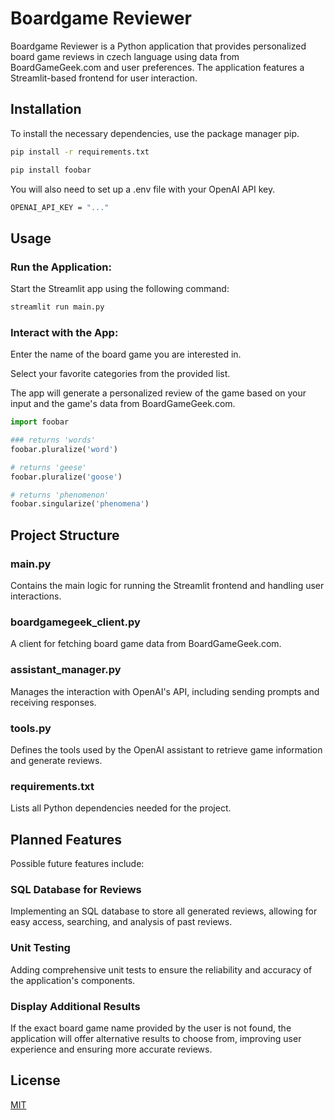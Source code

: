 # Boardgame Reviewer

Boardgame Reviewer is a Python application that provides personalized board game reviews in czech language using data from BoardGameGeek.com and user preferences. The application features a Streamlit-based frontend for user interaction.

## Installation

To install the necessary dependencies, use the package manager pip.

```bash
pip install -r requirements.txt

pip install foobar
```

You will also need to set up a .env file with your OpenAI API key.

```bash
OPENAI_API_KEY = "..."
```

## Usage

### Run the Application:

Start the Streamlit app using the following command:

```bash
streamlit run main.py
```

### Interact with the App:

Enter the name of the board game you are interested in.

Select your favorite categories from the provided list.

The app will generate a personalized review of the game based on your input and the game's data from BoardGameGeek.com.


```python
import foobar

### returns 'words'
foobar.pluralize('word')

# returns 'geese'
foobar.pluralize('goose')

# returns 'phenomenon'
foobar.singularize('phenomena')
```

## Project Structure

### main.py
Contains the main logic for running the Streamlit frontend and handling user interactions.

### boardgamegeek_client.py
A client for fetching board game data from BoardGameGeek.com.

### assistant_manager.py
Manages the interaction with OpenAI's API, including sending prompts and receiving responses.

### tools.py
Defines the tools used by the OpenAI assistant to retrieve game information and generate reviews.

### requirements.txt
Lists all Python dependencies needed for the project.

## Planned Features

Possible future features include:

### SQL Database for Reviews
Implementing an SQL database to store all generated reviews, allowing for easy access, searching, and analysis of past reviews.

### Unit Testing
Adding comprehensive unit tests to ensure the reliability and accuracy of the application's components.

### Display Additional Results
If the exact board game name provided by the user is not found, the application will offer alternative results to choose from, improving user experience and ensuring more accurate reviews.

## License

[MIT](https://choosealicense.com/licenses/mit/)